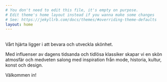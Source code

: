 ```yaml
---
# You don't need to edit this file, it's empty on purpose.
# Edit theme's home layout instead if you wanna make some changes
# See: https://jekyllrb.com/docs/themes/#overriding-theme-defaults
layout: home
---
```

<br/>
Vårt hjärta ligger i att bevara och utveckla skönhet.

Med influenser av dagens tidsanda och tidlösa klassiker skapar vi en skön atmosfär och medveten salong med inspiration från mode, historia, kultur, konst och design.

Välkommen in!
